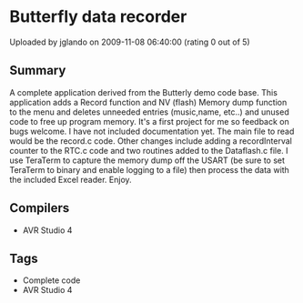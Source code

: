 # Butterfly data recorder

Uploaded by jglando on 2009-11-08 06:40:00 (rating 0 out of 5)

## Summary

A complete application derived from the Butterly demo code base. This application adds a Record function and NV (flash) Memory dump function to the menu and deletes unneeded entries (music,name, etc..) and unused code to free up program memory. It's a first project for me so feedback on bugs welcome. I have not included documentation yet. The main file to read would be the record.c code. Other changes include adding a recordInterval counter to the RTC.c code and two routines added to the Dataflash.c file. I use TeraTerm to capture the memory dump off the USART (be sure to set TeraTerm to binary and enable logging to a file) then process the data with the included Excel reader. Enjoy.

## Compilers

- AVR Studio 4

## Tags

- Complete code
- AVR Studio 4
